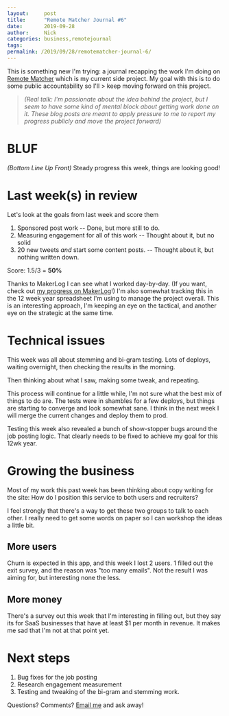 ```yaml
---
layout:     post
title:      "Remote Matcher Journal #6"
date:       2019-09-28
author:     Nick
categories: business,remotejournal
tags:  
permalink: /2019/09/28/remotematcher-journal-6/
---
```


This is something new I'm trying: a journal recapping the work I'm doing on [Remote Matcher](https://remotematcher.com) which is my current side project. My goal with this is to do some public accountability so I'll > keep moving forward on this project.

> _(Real talk: I'm passionate about the idea behind the project, but I seem to have some kind of mental block about getting work done on it. These blog posts are meant to apply pressure to me to report my progress publicly and move the project forward)_

# BLUF
_(Bottom Line Up Front)_
Steady progress this week, things are looking good!

# Last week(s) in review
Let's look at the goals from last week and score them

1. Sponsored post work -- Done, but more still to do. 
2. Measuring engagement for all of this work -- Thought about it, but no solid
3. 20 new tweets *and* start some content posts. -- Thought about it, but nothing written down. 

Score: 1.5/3 = **50%**

Thanks to MakerLog I can see what I worked day-by-day.  (If you want, check out [my progress on MakerLog](https://getmakerlog.com/@nloadholtes)!) I'm also somewhat tracking this in the 12 week year spreadsheet I'm using to manage the project overall. This is an interesting approach, I'm keeping an eye on the tactical, and another eye on the strategic at the same time.

# Technical issues
This week was all about stemming and bi-gram testing. Lots of deploys, waiting overnight, then checking the results in the morning.

Then thinking about what I saw, making some tweak, and repeating.

This process will continue for a little while, I'm not sure what the best mix of things to do are. The tests were in shambles for a few deploys, but things are starting to converge and look somewhat sane. I think in the next week I will merge the current changes and deploy them to prod.

Testing this week also revealed a bunch of show-stopper bugs around the job posting logic. That clearly needs to be fixed to achieve my goal for this 12wk year.

# Growing the business
Most of my work this past week has been thinking about copy writing for the site: How do I position this service to both users and recruiters?

I feel strongly that there's a way to get these two groups to talk to each other. I really need to get some words on paper so I can workshop the ideas a little bit.

## More users
Churn is expected in this app, and this week I lost 2 users. 1 filled out the exit survey, and the reason was "too many emails". Not the result I was aiming for, but interesting none the less.


## More money
There's a survey out this week that I'm interesting in filling out, but they say its for SaaS businesses that have at least $1 per month in revenue. It makes me sad that I'm not at that point yet.

# Next steps
1. Bug fixes for the job posting
2. Research engagement measurement
3. Testing and tweaking of the bi-gram and stemming work.

Questions? Comments? [Email me](mailto:nick@ironboundsoftware.com) and ask away!


